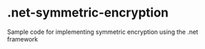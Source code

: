 # .net-symmetric-encryption
Sample code for implementing symmetric encryption using the .net framework
